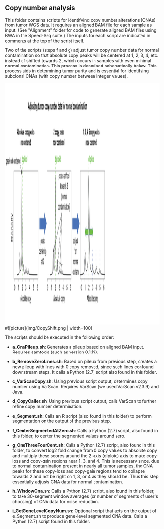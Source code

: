## Copy number analysis

This folder contains scripts for identifying copy number alterations (CNAs) from
tumor WGS data. It requires an aligned BAM file for each sample as input. (See "Alignment"
folder for code to generate aligned BAM files using BWA in the Speed-Seq suite.)
The inputs for each script are indicated in comments at the top of the script itself.

Two of the scripts (steps f and g) adjust tumor copy number data for normal contamination so 
that absolute copy peaks will be centered at 1, 2, 3, 4, etc. instead of shifted towards
2, which occurs in samples with even minimal normal contamination. This process is described
schematically below. This process aids in determining tumor purity and is essential for
identifying subclonal CNAs (with copy number between integer values).

<img src="img/CopyShift.png" width="1200" height="790">
#![picture](img/CopyShift.png | width=100)

The scripts should be executed in the following order:

* **a_CnaPileup.sh**: Generates a pileup based on aligned BAM input. Requires samtools (such as
	version 0.1.19).

* **b_RemoveZeroLines.sh**: Based on pileup from previous step, creates a new pileup with lines
	with 0 copy removed, since such lines confound downstream steps. It calls a
	Python (2.7) script also found in this folder.

* **c_VarScanCopy.sh**: Using previous script output, determines copy number using VarScan. Requires
	VarScan (we used VarScan v2.3.9) and Java.

* **d_CopyCaller.sh**: Using previous script output, calls VarScan to further refine copy number
	determination.

* **e_Segment.sh**: Calls an R script (also found in this folder) to perform segmentation on the
	output of the previous step.

* **f_CenterSegmentedAtZero.sh**: Calls a Python (2.7) script, also found in this folder, to center
	the segmented values around zero. 

* **g_OneThreeFourCent.sh**: Calls a Python (2.7) script, also found in this folder, to convert log2
	fold change from 0 copy values to absolute copy and multiply these scores around the 2-axis
	(diploid) axis to make copy-loss and copy-gain regions near 1, 3, and 4. This is necessary
 	since, due to normal contamination present in nearly all tumor samples, the CNA peaks for
	these copy-loss and copy-gain regions tend to collapse towards 2 and not be right on 1, 
	3, or 4 as they should be. Thus this step essentially adjusts CNA data for normal contamination.

* **h_WindowCna.sh**: Calls a Python (2.7) script, also found in this folder, to take 30-segment
	window averages (or number of segments of user's choosing) of CNA data for noise reduction.

* **i_GetGeneLevelCopyNum.sh**: Optional script that acts on the output of e_Segment.sh to produce
	gene-level segmented CNA data. Calls a Python (2.7) script found in this folder.

